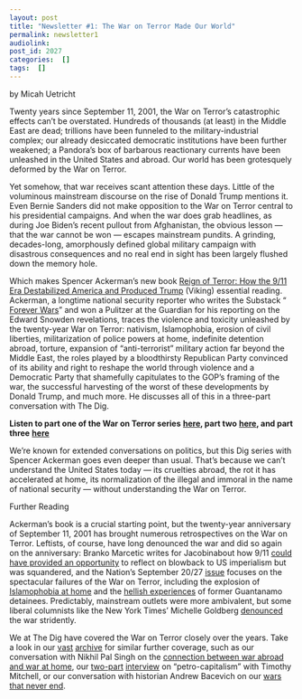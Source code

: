 ```yaml
---
layout: post
title: "Newsletter #1: The War on Terror Made Our World"
permalink: newsletter1
audiolink: 
post_id: 2027
categories:  []
tags:  []
---
```



by Micah Uetricht


Twenty years since September 11, 2001, the War on Terror’s catastrophic effects can’t be overstated. Hundreds of thousands (at least) in the Middle East are dead; trillions have been funneled to the military-industrial complex; our already desiccated democratic institutions have been further weakened; a Pandora’s box of barbarous reactionary currents have been unleashed in the United States and abroad. Our world has been grotesquely deformed by the War on Terror.



Yet somehow, that war receives scant attention these days. Little of the voluminous mainstream discourse on the rise of Donald Trump mentions it. Even Bernie Sanders did not make opposition to the War on Terror central to his presidential campaigns. And when the war does grab headlines, as during Joe Biden’s recent pullout from Afghanistan, the obvious lesson — that the war cannot be won — escapes mainstream pundits. A grinding, decades-long, amorphously defined global military campaign with disastrous consequences and no real end in sight has been largely flushed down the memory hole.


Which makes Spencer Ackerman’s new book 
[Reign of Terror: How the 9/11 Era Destabilized America and Produced Trump](https://www.penguinrandomhouse.com/books/622555/reign-of-terror-by-spencer-ackerman/) (Viking) essential reading. Ackerman, a longtime national security reporter who writes the Substack “
[Forever Wars](https://substack.com/profile/2576701-spencer-ackerman)” and won a Pulitzer at the 
Guardian for his reporting on the Edward Snowden revelations, traces the violence and toxicity unleashed by the twenty-year War on Terror: nativism, Islamophobia, erosion of civil liberties, militarization of police powers at home, indefinite detention abroad, torture, expansion of “anti-terrorist” military action far beyond the Middle East, the roles played by a bloodthirsty Republican Party convinced of its ability and right to reshape the world through violence and a Democratic Party that shamefully capitulates to the GOP’s framing of the war, the successful harvesting of the worst of these developments by Donald Trump, and much more. He discusses all of this in a three-part conversation with 
The Dig.



**Listen to part one of the War on Terror series**
[**here**](https://www.thedigradio.com/podcast/war-on-terror-w-spencer-ackerman-part-1/)**, part two**
[**here**](https://www.thedigradio.com/podcast/war-on-terror-w-spencer-ackerman-part-2/)**, and part three**
[**here**](https://www.thedigradio.com/podcast/war-on-terror-w-spencer-ackerman-part-3/)


We’re known for extended conversations on politics, but this 
Dig series with Spencer Ackerman goes even deeper than usual. That’s because we can’t understand the United States today — its cruelties abroad, the rot it has accelerated at home, its normalization of the illegal and immoral in the name of national security — without understanding the War on Terror.



Further Reading

Ackerman’s book is a crucial starting point, but the twenty-year anniversary of September 11, 2001 has brought numerous retrospectives on the War on Terror. Leftists, of course, have long denounced the war and did so again on the anniversary: Branko Marcetic writes for 
Jacobinabout how 9/11 
[could have provided an opportunity](https://jacobinmag.com/2021/09/september-11-anniversary-war-terror-bin-laden) to reflect on blowback to US imperialism but was squandered, and the 
Nation’s September 20/27 
[issue](https://www.thenation.com/issue/september-20-27-2021-issue/) focuses on the spectacular failures of the War on Terror, including the explosion of 
[Islamophobia at home](https://www.thenation.com/article/society/muslim-american-race/) and the 
[hellish experiences](https://www.thenation.com/article/society/gitmo-detainees-uae/) of former Guantanamo detainees. Predictably, mainstream outlets were more ambivalent, but some liberal columnists like the 
New York Times’ Michelle Goldberg 
[denounced](https://www.nytimes.com/2021/09/09/opinion/how-9-11-turned-america-into-a-half-crazed-fading-power.html) the war stridently.


We at 
The Dig have covered the War on Terror closely over the years. Take a look in our 
[vast](https://www.thedigradio.com/tag/middle-east/) 
[archive](https://www.thedigradio.com/tag/imperialism-and-foreign-policy/) for similar further coverage, such as our conversation with Nikhil Pal Singh on the 
[connection between war abroad and war at home](https://www.thedigradio.com/podcast/americas-long-war-with-nikhil-pal-singh/), our 
[two-part](https://www.thedigradio.com/podcast/petro-capitalism-with-timothy-mitchell-part-i/) 
[interview](https://www.thedigradio.com/podcast/petro-imperialism-with-timothy-mitchell-part-ii/) on “petro-capitalism” with Timothy Mitchell, or our conversation with historian Andrew Bacevich on our 
[wars that never end](https://www.thedigradio.com/podcast/andrew-bacevich-this-is-the-war-that-never-ends/).

